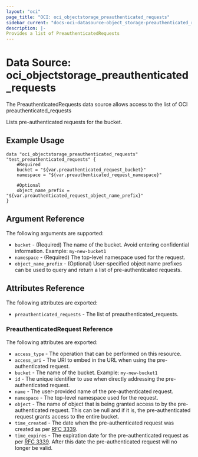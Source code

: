 ```yaml
---
layout: "oci"
page_title: "OCI: oci_objectstorage_preauthenticated_requests"
sidebar_current: "docs-oci-datasource-object_storage-preauthenticated_requests"
description: |-
Provides a list of PreauthenticatedRequests
---
```

# Data Source: oci_objectstorage_preauthenticated_requests
The PreauthenticatedRequests data source allows access to the list of OCI preauthenticated_requests

Lists pre-authenticated requests for the bucket.


## Example Usage

```hcl
data "oci_objectstorage_preauthenticated_requests" "test_preauthenticated_requests" {
	#Required
	bucket = "${var.preauthenticated_request_bucket}"
	namespace = "${var.preauthenticated_request_namespace}"

	#Optional
	object_name_prefix = "${var.preauthenticated_request_object_name_prefix}"
}
```

## Argument Reference

The following arguments are supported:

* `bucket` - (Required) The name of the bucket. Avoid entering confidential information. Example: `my-new-bucket1` 
* `namespace` - (Required) The top-level namespace used for the request.
* `object_name_prefix` - (Optional) User-specified object name prefixes can be used to query and return a list of pre-authenticated requests.


## Attributes Reference

The following attributes are exported:

* `preauthenticated_requests` - The list of preauthenticated_requests.

### PreauthenticatedRequest Reference

The following attributes are exported:

* `access_type` - The operation that can be performed on this resource.
* `access_uri` - The URI to embed in the URL when using the pre-authenticated request.
* `bucket` - The name of the bucket.  Example: `my-new-bucket1` 
* `id` - The unique identifier to use when directly addressing the pre-authenticated request.
* `name` - The user-provided name of the pre-authenticated request.
* `namespace` - The top-level namespace used for the request.
* `object` - The name of object that is being granted access to by the pre-authenticated request. This can be null and if it is, the pre-authenticated request grants access to the entire bucket.
* `time_created` - The date when the pre-authenticated request was created as per [RFC 3339](https://tools.ietf.org/rfc/rfc3339). 
* `time_expires` - The expiration date for the pre-authenticated request as per [RFC 3339](https://tools.ietf.org/rfc/rfc3339). After this date the pre-authenticated request will no longer be valid. 

